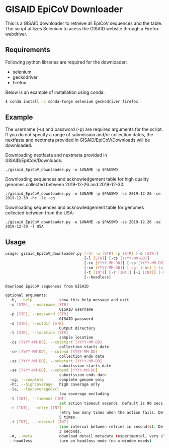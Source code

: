# GISAID EpiCoV Downloader

This is a GISAID downloader to retrieve all EpiCoV sequences and the table. The script utilizes Selenium to acess the GISAID website through a Firefox webdriver.

## Requirements

Following python libraries are required for the downloader:
 - selenium
 - geckodriver
 - firefox

Below is an example of installation using conda:

```bash
$ conda install -c conda-forge selenium geckodriver firefox
```

## Example

The username (-u) and password (-p) are required arguments for the script.
If you do not specify a range of submission and/or collection dates, the nextfasta and nextmeta provided in GISAID/EpiCoV/Downloads will be downloaded.

Downloading nextfasta and nextmeta provided in GISAID/EpiCoV/Downloads:

`./gisaid_EpiCoV_downloader.py -u $UNAME -p $PASSWD`

Downloading sequences and acknowledgement table for high quality genomes collected between 2019-12-26 and 2019-12-30:

`./gisaid_EpiCoV_downloader.py -u $UNAME -p $PASSWD -cs 2019-12-26 -ce 2019-12-30 -hc -le -cg`

Downloading sequences and acknowledgement table for genomes collected between from the USA:

`./gisaid_EpiCoV_downloader.py -u $UNAME -p $PASSWD -ss 2019-12-26 -se 2019-12-30 -l USA`

## Usage
```bash
usage: gisaid_EpiCoV_downloader.py [-h] -u [STR] -p [STR] [-o [STR]]
                                   [-l [STR]] [-cs [YYYY-MM-DD]]
                                   [-ce [YYYY-MM-DD]] [-ss [YYYY-MM-DD]]
                                   [-se [YYYY-MM-DD]] [-cg] [-hc] [-le]
                                   [-t [INT]] [-r [INT]] [-i [INT]] [-m]
                                   [--headless]

Download EpiCoV sequences from GISAID

optional arguments:
  -h, --help            show this help message and exit
  -u [STR], --username [STR]
                        GISAID username
  -p [STR], --password [STR]
                        GISAID password
  -o [STR], --outdir [STR]
                        Output directory
  -l [STR], --location [STR]
                        sample location
  -cs [YYYY-MM-DD], --colstart [YYYY-MM-DD]
                        collection starts date
  -ce [YYYY-MM-DD], --colend [YYYY-MM-DD]
                        collection ends date
  -ss [YYYY-MM-DD], --substart [YYYY-MM-DD]
                        submitssion starts date
  -se [YYYY-MM-DD], --subend [YYYY-MM-DD]
                        submitssion ends date
  -cg, --complete       complete genome only
  -hc, --highcoverage   high coverage only
  -le, --lowcoverageExcl
                        low coverage excluding
  -t [INT], --timeout [INT]
                        set action timeout seconds. Default is 90 secs.
  -r [INT], --retry [INT]
                        retry how many times when the action fails. Default is
                        5 times.
  -i [INT], --interval [INT]
                        time interval between retries in second(s). Default is
                        3 seconds.
  -m, --meta            download detail metadata (experimental, very slow)
  --headless            turn on headless mode (no x-window needs)
```
